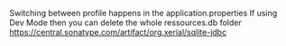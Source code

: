 Switching between profile happens in the application.properties
If using Dev Mode then you can delete the whole ressources.db folder
https://central.sonatype.com/artifact/org.xerial/sqlite-jdbc